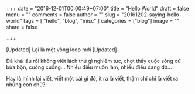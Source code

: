 +++
date = "2016-12-01T00:00:49+07:00"
title = "Hello World"
draft = false
menu = ""
comments = false
author = ""
slug = "20161202-saying-hello-world"
tags = [
  "hello", "blog", "misc"
]
categories = ["blog"]
image = ""
share = false

+++

[Updated] Lại là một vòng loop mới [Updated]

Đã khá lâu rồi không viết lách thứ gì nghiêm túc, chợt thấy cuộc sống cứ bừa bộn, cuống cuồng... Nhiều điều muốn làm, nhiều điều dang dở...

Hay là mình lại viết, viết một cái gì đó, ít ra là viết, thậm chí chỉ là viết ra những con chữ?!

<!--more-->